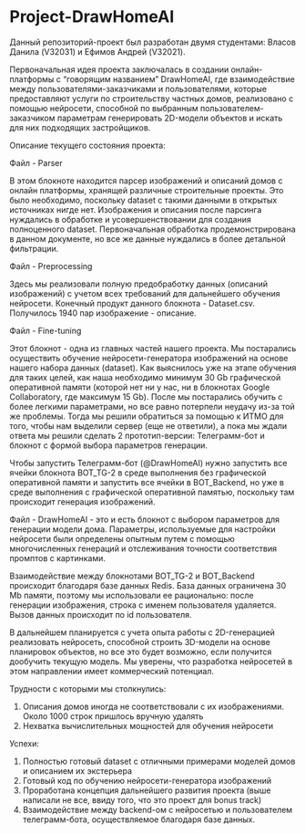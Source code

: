 # Project-DrawHomeAI
Данный репозиторий-проект был разработан двумя студентами: Власов Данила (V32031) и Ефимов Андрей (V32021). 

Первоначальная идея проекта заключалась в создании онлайн-платформы с “говорящим названием” DrawHomeAI, где взаимодействие между пользователями-заказчиками и пользователями, которые предоставляют услуги по строительству частных домов, реализовано с помощью нейросети, способной по выбранным пользователем-заказчиком параметрам генерировать 2D-модели объектов и искать для них подходящих застройщиков.  

Описание текущего состояния проекта:

Файл - Parser 

В этом блокноте находится парсер изображений и описаний домов с онлайн платформы, хранящей различные строительные проекты. Это было необходимо, поскольку dataset с такими данными в открытых источниках нигде нет. Изображения и описания после парсинга нуждались в обработке и усовершенствовании для создания полноценного dataset. Первоначальная обработка продемонстрирована в данном документе, но все же данные нуждались в более детальной фильтрации. 

Файл - Preprocessing

Здесь мы реализовали полную предобработку данных (описаний изображений) с учетом всех требований для дальнейшего обучения нейросети. Конечный продукт данного блокнота - Dataset.csv. Получилось 1940 пар изображение - описание. 

Файл - Fine-tuning 

Этот блокнот - одна из главных частей нашего проекта. Мы постарались осуществить обучение нейросети-генератора изображений на основе нашего набора данных (dataset). Как выяснилось уже на этапе обучения для таких целей, как наша необходимо минимум 30 Gb графической оперативной памяти (которой нет ни у нас, ни в блокнотах Google Collaboratory, где максимум 15 Gb). После мы постарались обучить с более легкими параметрами, но все равно потерпели неудачу из-за той же проблемы. Тогда мы решили обратиться за помощью к ИТМО для того, чтобы нам выделили сервер (еще не ответили), а пока мы ждали ответа мы решили сделать 2 прототип-версии: Телеграмм-бот и блокнот с формой выбора параметров генерации.  

Чтобы запустить Телеграмм-бот (@DrawHomeAI) нужно запустить все ячейки блокнота BOT_TG-2 в среде выполнения без графической оперативной памяти и запустить все ячейки в BOT_Backend, но уже в среде выполнения с графической оперативной памятью, поскольку там происходит генерация изображений.

Файл - DrawHomeAI - это и есть блокнот с выбором параметров для генерации модели дома. Параметры, используемые для настройки нейросети были определены опытным путем с помощью многочисленных генераций и отслеживания точности соответствия промптов с картинками. 

Взаимодействие между блокнотами BOT_TG-2 и BOT_Backend происходит благодаря базе данных Redis. База данных ограничена 30 Mb памяти, поэтому мы использовали ее рационально: после генерации изображения, строка с именем пользователя удаляется. Вызов данных происходит по id пользователя. 
  
В дальнейшем планируется с учета опыта работы с 2D-генерацией реализовать нейросеть, способной строить 3D-модели на основе планировок объектов, но все это будет возможно, если получится дообучить текущую модель. Мы уверены, что разработка нейросетей в этом направлении имеет коммерческий потенциал.




Трудности с которыми мы столкнулись: 

1.	Описания домов иногда не соответствовали с их изображениями. Около 1000 строк пришлось вручную удалять 
2.	Нехватка вычислительных мощностей для обучения нейросети

Успехи:

1.	Полностью готовый dataset с отличными примерами моделей домов и описанием их экстерьера 
2.	Готовый код по обучению нейросети-генератора изображений
3.	Проработана концепция дальнейшего развития проекта (выше написали не все, ввиду того, что это проект для bonus track)
4.	Взаимодействие между backend-ом с нейросетью и пользователем телеграмм-бота, осуществляемое благодаря базе данных. 

